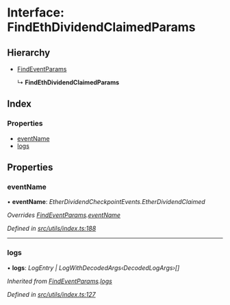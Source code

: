 # Interface: FindEthDividendClaimedParams

## Hierarchy

* [FindEventParams](_utils_index_.findeventparams.md)

  ↳ **FindEthDividendClaimedParams**

## Index

### Properties

* [eventName](_utils_index_.findethdividendclaimedparams.md#eventname)
* [logs](_utils_index_.findethdividendclaimedparams.md#logs)

## Properties

###  eventName

• **eventName**: *EtherDividendCheckpointEvents.EtherDividendClaimed*

*Overrides [FindEventParams](_utils_index_.findeventparams.md).[eventName](_utils_index_.findeventparams.md#eventname)*

*Defined in [src/utils/index.ts:188](https://github.com/PolymathNetwork/polymath-sdk/blob/454d285/src/utils/index.ts#L188)*

___

###  logs

• **logs**: *LogEntry | LogWithDecodedArgs‹DecodedLogArgs›[]*

*Inherited from [FindEventParams](_utils_index_.findeventparams.md).[logs](_utils_index_.findeventparams.md#logs)*

*Defined in [src/utils/index.ts:127](https://github.com/PolymathNetwork/polymath-sdk/blob/454d285/src/utils/index.ts#L127)*

